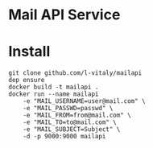 Mail API Service
================

# Install

```
git clone github.com/l-vitaly/mailapi
dep ensure
docker build -t mailapi . 
docker run --name mailapi 
    -e "MAIL_USERNAME=user@mail.com" \
    -e "MAIL_PASSWD=passwd" \
    -e "MAIL_FROM=from@mail.com" \
    -e "MAIL_TO=to@mail.com" \
    -e "MAIL_SUBJECT=Subject" \
    -d -p 9000:9000 mailapi
```
